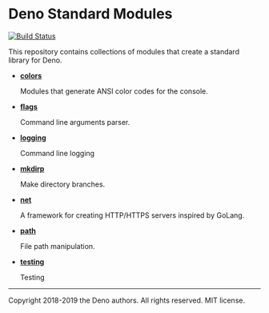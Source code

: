 # Deno Standard Modules

[![Build Status](https://travis-ci.com/denoland/deno_std.svg?branch=master)](https://travis-ci.com/denoland/deno_std)

This repository contains collections of modules that create a standard library
for Deno.

- **[colors](./colors/)**

  Modules that generate ANSI color codes for the console.

- **[flags](./flags/)**

  Command line arguments parser.

- **[logging](./logging/)**

  Command line logging

- **[mkdirp](./mkdirp/)**

  Make directory branches.

- **[net](./net/)**

  A framework for creating HTTP/HTTPS servers inspired by GoLang.

- **[path](./path/)**

  File path manipulation.

- **[testing](./testing/)**

  Testing

---

Copyright 2018-2019 the Deno authors. All rights reserved. MIT license.
